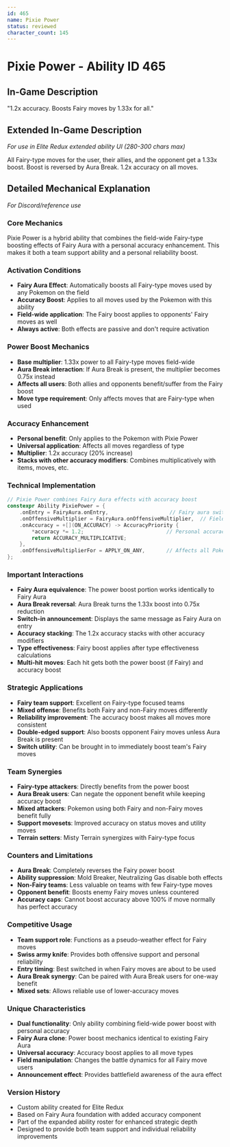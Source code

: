 ```yaml
---
id: 465
name: Pixie Power
status: reviewed
character_count: 145
---
```


# Pixie Power - Ability ID 465

## In-Game Description
"1.2x accuracy. Boosts Fairy moves by 1.33x for all."

## Extended In-Game Description
*For use in Elite Redux extended ability UI (280-300 chars max)*

All Fairy-type moves for the user, their allies, and the opponent get a 1.33x boost. Boost is reversed by Aura Break. 1.2x accuracy on all moves.

## Detailed Mechanical Explanation
*For Discord/reference use*

### Core Mechanics
Pixie Power is a hybrid ability that combines the field-wide Fairy-type boosting effects of Fairy Aura with a personal accuracy enhancement. This makes it both a team support ability and a personal reliability boost.

### Activation Conditions
- **Fairy Aura Effect**: Automatically boosts all Fairy-type moves used by any Pokemon on the field
- **Accuracy Boost**: Applies to all moves used by the Pokemon with this ability
- **Field-wide application**: The Fairy boost applies to opponents' Fairy moves as well
- **Always active**: Both effects are passive and don't require activation

### Power Boost Mechanics
- **Base multiplier**: 1.33x power to all Fairy-type moves field-wide
- **Aura Break interaction**: If Aura Break is present, the multiplier becomes 0.75x instead
- **Affects all users**: Both allies and opponents benefit/suffer from the Fairy boost
- **Move type requirement**: Only affects moves that are Fairy-type when used

### Accuracy Enhancement
- **Personal benefit**: Only applies to the Pokemon with Pixie Power
- **Universal application**: Affects all moves regardless of type
- **Multiplier**: 1.2x accuracy (20% increase)
- **Stacks with other accuracy modifiers**: Combines multiplicatively with items, moves, etc.

### Technical Implementation
```c
// Pixie Power combines Fairy Aura effects with accuracy boost
constexpr Ability PixiePower = {
    .onEntry = FairyAura.onEntry,                    // Fairy aura switch-in message
    .onOffensiveMultiplier = FairyAura.onOffensiveMultiplier,  // Field-wide Fairy boost
    .onAccuracy = +[](ON_ACCURACY) -> AccuracyPriority {
        *accuracy *= 1.2;                           // Personal accuracy boost
        return ACCURACY_MULTIPLICATIVE;
    },
    .onOffensiveMultiplierFor = APPLY_ON_ANY,       // Affects all Pokemon's Fairy moves
};
```

### Important Interactions
- **Fairy Aura equivalence**: The power boost portion works identically to Fairy Aura
- **Aura Break reversal**: Aura Break turns the 1.33x boost into 0.75x reduction
- **Switch-in announcement**: Displays the same message as Fairy Aura on entry
- **Accuracy stacking**: The 1.2x accuracy stacks with other accuracy modifiers
- **Type effectiveness**: Fairy boost applies after type effectiveness calculations
- **Multi-hit moves**: Each hit gets both the power boost (if Fairy) and accuracy boost

### Strategic Applications
- **Fairy team support**: Excellent on Fairy-type focused teams
- **Mixed offense**: Benefits both Fairy and non-Fairy moves differently
- **Reliability improvement**: The accuracy boost makes all moves more consistent
- **Double-edged support**: Also boosts opponent Fairy moves unless Aura Break is present
- **Switch utility**: Can be brought in to immediately boost team's Fairy moves

### Team Synergies
- **Fairy-type attackers**: Directly benefits from the power boost
- **Aura Break users**: Can negate the opponent benefit while keeping accuracy boost
- **Mixed attackers**: Pokemon using both Fairy and non-Fairy moves benefit fully
- **Support movesets**: Improved accuracy on status moves and utility moves
- **Terrain setters**: Misty Terrain synergizes with Fairy-type focus

### Counters and Limitations
- **Aura Break**: Completely reverses the Fairy power boost
- **Ability suppression**: Mold Breaker, Neutralizing Gas disable both effects
- **Non-Fairy teams**: Less valuable on teams with few Fairy-type moves
- **Opponent benefit**: Boosts enemy Fairy moves unless countered
- **Accuracy caps**: Cannot boost accuracy above 100% if move normally has perfect accuracy

### Competitive Usage
- **Team support role**: Functions as a pseudo-weather effect for Fairy moves
- **Swiss army knife**: Provides both offensive support and personal reliability
- **Entry timing**: Best switched in when Fairy moves are about to be used
- **Aura Break synergy**: Can be paired with Aura Break users for one-way benefit
- **Mixed sets**: Allows reliable use of lower-accuracy moves

### Unique Characteristics
- **Dual functionality**: Only ability combining field-wide power boost with personal accuracy
- **Fairy Aura clone**: Power boost mechanics identical to existing Fairy Aura
- **Universal accuracy**: Accuracy boost applies to all move types
- **Field manipulation**: Changes the battle dynamics for all Fairy move users
- **Announcement effect**: Provides battlefield awareness of the aura effect

### Version History
- Custom ability created for Elite Redux
- Based on Fairy Aura foundation with added accuracy component
- Part of the expanded ability roster for enhanced strategic depth
- Designed to provide both team support and individual reliability improvements